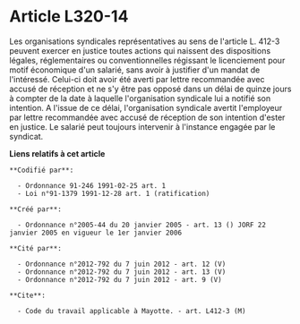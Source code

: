 # Article L320-14

Les organisations syndicales représentatives au sens de l'article L. 412-3 peuvent exercer en justice toutes actions qui
naissent des dispositions légales, réglementaires ou conventionnelles régissant le licenciement pour motif économique d'un
salarié, sans avoir à justifier d'un mandat de l'intéressé. Celui-ci doit avoir été averti par lettre recommandée avec accusé
de réception et ne s'y être pas opposé dans un délai de quinze jours à compter de la date à laquelle l'organisation syndicale
lui a notifié son intention. A l'issue de ce délai, l'organisation syndicale avertit l'employeur par lettre recommandée avec
accusé de réception de son intention d'ester en justice. Le salarié peut toujours intervenir à l'instance engagée par le
syndicat.

**Liens relatifs à cet article**

	**Codifié par**:

	  - Ordonnance 91-246 1991-02-25 art. 1
	  - Loi n°91-1379 1991-12-28 art. 1 (ratification)

	**Créé par**:

	  - Ordonnance n°2005-44 du 20 janvier 2005 - art. 13 () JORF 22 janvier 2005 en vigueur le 1er janvier 2006

	**Cité par**:

	  - Ordonnance n°2012-792 du 7 juin 2012 - art. 12 (V)
	  - Ordonnance n°2012-792 du 7 juin 2012 - art. 13 (V)
	  - Ordonnance n°2012-792 du 7 juin 2012 - art. 9 (V)

	**Cite**:

	  - Code du travail applicable à Mayotte. - art. L412-3 (M)
